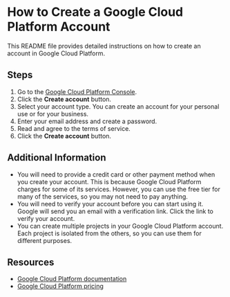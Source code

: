 # How to Create a Google Cloud Platform Account

This README file provides detailed instructions on how to create an account in Google Cloud Platform.

## Steps

1. Go to the [Google Cloud Platform Console](https://console.cloud.google.com/).
2. Click the **Create account** button.
3. Select your account type. You can create an account for your personal use or for your business.
4. Enter your email address and create a password.
5. Read and agree to the terms of service.
6. Click the **Create account** button.

## Additional Information

* You will need to provide a credit card or other payment method when you create your account. This is because Google Cloud Platform charges for some of its services. However, you can use the free tier for many of the services, so you may not need to pay anything.
* You will need to verify your account before you can start using it. Google will send you an email with a verification link. Click the link to verify your account.
* You can create multiple projects in your Google Cloud Platform account. Each project is isolated from the others, so you can use them for different purposes.

## Resources

* [Google Cloud Platform documentation](https://cloud.google.com/docs/)
* [Google Cloud Platform pricing](https://cloud.google.com/pricing/)